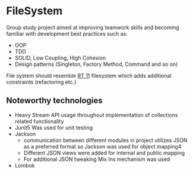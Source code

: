 # FileSystem

Group study project aimed at improving teamwork skills and becoming familiar with development best practices such as:
- OOP
- TDD 
- SOLID, Low Coupling, High Cohesion
- Design patterns (Singleton, Factory Method, Command and so on)

File system should resemble [RT 11](https://ru.wikipedia.org/wiki/RT-11) filesystem which adds additional constraints (refactoring etc.)

## Noteworthy technologies
- Heavy Stream API usage throughout implementation of collections related functionality
- Junit5
Was used for unit testing
- Jackson 
	- communication between different modules in project utilizes JSON as a preferred format so Jackson was used for object mapping4
	- Different JSON views  were added for internal and public mapping 
	- For additional JSON tweaking Mix Ins mechanism was used
- Lombok
